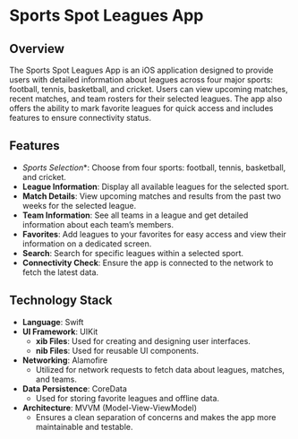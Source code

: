 # Sports Spot Leagues App

## Overview

The Sports Spot Leagues App is an iOS application designed to provide users with detailed information about leagues across four major sports: football, tennis, basketball, and cricket. Users can view upcoming matches, recent matches, and team rosters for their selected leagues. The app also offers the ability to mark favorite leagues for quick access and includes features to ensure connectivity status.

## Features

- *Sports Selection**: Choose from four sports: football, tennis, basketball, and cricket.
- **League Information**: Display all available leagues for the selected sport.
- **Match Details**: View upcoming matches and results from the past two weeks for the selected league.
- **Team Information**: See all teams in a league and get detailed information about each team’s members.
- **Favorites**: Add leagues to your favorites for easy access and view their information on a dedicated screen.
- **Search**: Search for specific leagues within a selected sport.
- **Connectivity Check**: Ensure the app is connected to the network to fetch the latest data.

## Technology Stack

- **Language**: Swift
- **UI Framework**: UIKit
  - **xib Files**: Used for creating and designing user interfaces.
  - **nib Files**: Used for reusable UI components.
- **Networking**: Alamofire
  - Utilized for network requests to fetch data about leagues, matches, and teams.
- **Data Persistence**: CoreData
  - Used for storing favorite leagues and offline data.
- **Architecture**: MVVM (Model-View-ViewModel)
  - Ensures a clean separation of concerns and makes the app more maintainable and testable.
